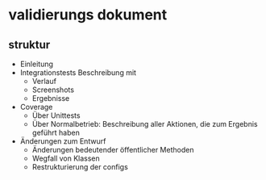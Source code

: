 validierungs dokument
====

struktur
----

- Einleitung
- Integrationstests
  Beschreibung mit
	* Verlauf
	* Screenshots
	* Ergebnisse
- Coverage
	* Über Unittests
	* Über Normalbetrieb: Beschreibung aller Aktionen, die zum Ergebnis geführt haben
- Änderungen zum Entwurf
	* Änderungen bedeutender öffentlicher Methoden
	* Wegfall von Klassen
	* Restrukturierung der configs